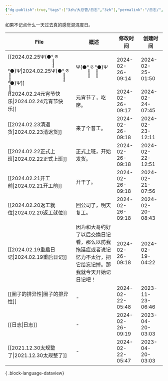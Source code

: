 ```yaml
---
{"dg-publish":true,"tags":["3zh/大总管/日志","3zh"],"permalink":"/日志/","dgPassFrontmatter":true,"noteIcon":""}
---
```



如果不记点什么一天过去真的感觉混混度日。


| File                                                                                | 概述                                                    | 修改时间             | 创建时间             |
| ----------------------------------------------------------------------------------- | ----------------------------------------------------- | ---------------- | ---------------- |
| [[2024.02.25Ψ(●°̥̥̥̥̥̥̥̥ ཅ °̥̥̥̥̥̥̥̥●)Ψ\|2024.02.25Ψ(●°̥̥̥̥̥̥̥̥ ཅ °̥̥̥̥̥̥̥̥●)Ψ]] | Ψ(●°̥̥̥̥̥̥̥̥ ཅ °̥̥̥̥̥̥̥̥●)Ψ                           | 2024-02-26-09:14 | 2024-02-25-01:50 |
| [[2024.02.24元宵节快乐\|2024.02.24元宵节快乐]]                                             | 元宵节了，吃席。                                              | 2024-02-26-09:17 | 2024-02-24-07:45 |
| [[2024.02.23清退货\|2024.02.23清退货]]                                                 | 来了个普工。                                                | 2024-02-26-09:18 | 2024-02-23-12:11 |
| [[2024.02.22正式上班\|2024.02.22正式上班]]                                               | 正式上班，开始发货。                                            | 2024-02-26-09:18 | 2024-02-22-12:51 |
| [[2024.02.21开工前\|2024.02.21开工前]]                                                 | 开干了。                                                  | 2024-02-26-09:18 | 2024-02-21-07:56 |
| [[2024.02.20返工就位\|2024.02.20返工就位]]                                               | 回公司了，明天复工。                                            | 2024-02-26-09:18 | 2024-02-20-08:43 |
| [[2024.02.19重启日记\|2024.02.19重启日记]]                                               | 因为和大哥约好了以后交换日记看，那么以防我拖延症或者说记忆力不太行，把它给忘记掉。那我就今天开始记日记吧！ | 2024-02-26-09:18 | 2024-02-19-04:22 |
| [[圈子的排异性\|圈子的排异性]]                                                               | \-                                                    | 2024-02-22-05:48 | 2023-11-23-06:46 |
| [[日志\|日志]]                                                                       | \-                                                    | 2024-02-26-09:19 | 2023-04-20-03:03 |
| [[2021.12.30太规整了\|2021.12.30太规整了]]                                               | \-                                                    | 2024-02-22-05:47 | 2023-04-20-03:03 |

{ .block-language-dataview}
